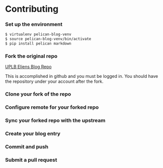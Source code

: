 # Contributing

### Set up the environment

```bash
$ virtualenv pelican-blog-venv
$ source pelican-blog-venv/bin/activate
$ pip install pelican markdown
```
### Fork the original repo

[UPLB Eliens Blog Repo](https://github.com/uplb-eliens/uplb-eliens.github.io)

This is accomplished in github and you must be logged in. You should have the repository under your account after the fork.

### Clone your fork of the repo

### Configure remote for your forked repo

### Sync your forked repo with the upstream

### Create your blog entry

### Commit and push

### Submit a pull request
